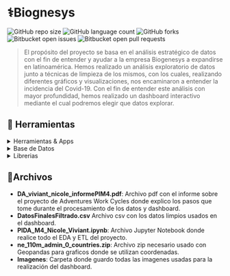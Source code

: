 # ⚕️Biognesys

![GitHub repo size](https://img.shields.io/github/repo-size/nikuvi/Biogenesys?style=for-the-badge)
![GitHub language count](https://img.shields.io/github/languages/count/nikuvi/Biogenesys?style=for-the-badge)
![GitHub forks](https://img.shields.io/github/forks/nikuvi/Biogenesys?style=for-the-badge)
![Bitbucket open issues](https://img.shields.io/bitbucket/issues/nikuvi/Biogenesys?style=for-the-badge)
![Bitbucket open pull requests](https://img.shields.io/bitbucket/pr-raw/nikuvi/Biogenesys?style=for-the-badge)

> El propósito del proyecto se basa en el análisis estratégico de datos con el fin de entender y ayudar a la empresa Biogenesys a expandirse en latinoamérica. 
> Hemos realizado un análisis exploratorio de datos junto a técnicas de limpieza de los mismos, con los cuales, realizando diferentes gráficos y visualizaciones, nos encaminaron a entender la incidencia del Covid-19.
> Con el fin de entender este análisis con mayor profundidad, hemos realizado un dashboard interactivo mediante el cual podremos elegir que datos explorar.


<!-- TechStack -->
## :space_invader: Herramientas

<details>
  <summary>Herramientas & Apps</summary>
  <ul>
    <img src="https://img.shields.io/badge/power_bi-F2C811?style=for-the-badge&logo=powerbi&logoColor=black"><a href="https://app.powerbi.com/"></a>
    <img src="https://img.shields.io/badge/Microsoft_Excel-217346?style=for-the-badge&logo=microsoft-excel&logoColor=white"><a href="https://excel.cloud.microsoft/"></a>
    <img src="https://img.shields.io/badge/Python-FFD43B?style=for-the-badge&logo=python&logoColor=blue"></a>
    <img src="https://img.shields.io/badge/Jupyter-F37626.svg?&style=for-the-badge&logo=Jupyter&logoColor=white">
  </ul>
</details>

<details>
<summary>Base de Datos</summary>
  <ul>
    <img src="https://img.shields.io/badge/Microsoft_SQL_Server-CC2927?style=for-the-badge&logo=microsoft-sql-server&logoColor=white"><a href="https://www.microsoft.com/es-es/sql-server/sql-server-downloads"></a>
  </ul>
</details>

<details>
<summary>Librerias</summary>
  <ul>
    <img src="https://img.shields.io/badge/Numpy-777BB4?style=for-the-badge&logo=numpy&logoColor=white"/>
    <img src="https://img.shields.io/badge/Pandas-2C2D72?style=for-the-badge&logo=pandas&logoColor=white"/>
    <img src="https://img.shields.io/badge/Matplotlib-%23ffffff.svg?style=for-the-badge&logo=Matplotlib&logoColor=black"/>
  </ul>
</details>

## 📁Archivos

- **DA_viviant_nicole_informePIM4.pdf**: Archivo pdf con el informe sobre el proyecto de Adventures Work Cycles donde explico los pasos que tome durante el procesamiento de los datos y dashboard.
- **DatosFinalesFiltrado.csv** Archivo csv con los datos limpios usados en el dashboard.
- **PIDA_M4_Nicole_Viviant.ipynb**: Archivo Jupyter Notebook donde realice todo el EDA y ETL del proyecto.
- **ne_110m_admin_0_countries.zip**: Archivo zip necesario usado con Geopandas para graficos donde se utilizan coordenadas.
- **Imagenes**: Carpeta donde guardo todas las imagenes usadas para la realización del dashboard.
